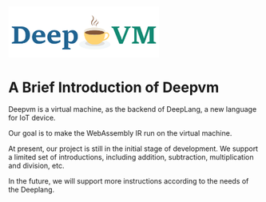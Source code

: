 <img src="./doc/assets/deepvm-logo.png" width="60%"/>

# A Brief Introduction of Deepvm

Deepvm is a virtual machine, as the backend of DeepLang, a new language for IoT device.

Our goal is to make the WebAssembly IR run on the virtual machine.

At present, our project is still in the initial stage of development. We support a limited set of introductions, including addition, subtraction, multiplication and division, etc.

In the future, we will support more instructions according to the needs of the Deeplang.
